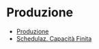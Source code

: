 # Produzione
- [Produzione](DocumentazioneSmeUP/NWS/NTI/000060/P5/_sidebar.md)
- [Schedulaz. Capacità Finita](DocumentazioneSmeUP/NWS/NTI/000060/S5/_sidebar.md)
